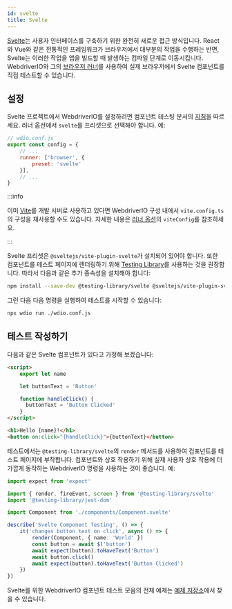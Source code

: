 ```yaml
---
id: svelte
title: Svelte
---
```


[Svelte](https://svelte.dev/)는 사용자 인터페이스를 구축하기 위한 완전히 새로운 접근 방식입니다. React와 Vue와 같은 전통적인 프레임워크가 브라우저에서 대부분의 작업을 수행하는 반면, Svelte는 이러한 작업을 앱을 빌드할 때 발생하는 컴파일 단계로 이동시킵니다. WebdriverIO와 그의 [브라우저 러너](/docs/runner#browser-runner)를 사용하여 실제 브라우저에서 Svelte 컴포넌트를 직접 테스트할 수 있습니다.

## 설정

Svelte 프로젝트에서 WebdriverIO를 설정하려면 컴포넌트 테스팅 문서의 [지침](/docs/component-testing#set-up)을 따르세요. 러너 옵션에서 `svelte`를 프리셋으로 선택해야 합니다. 예:

```js
// wdio.conf.js
export const config = {
    // ...
    runner: ['browser', {
        preset: 'svelte'
    }],
    // ...
}
```

:::info

이미 [Vite](https://vitejs.dev/)를 개발 서버로 사용하고 있다면 WebdriverIO 구성 내에서 `vite.config.ts`의 구성을 재사용할 수도 있습니다. 자세한 내용은 [러너 옵션](/docs/runner#runner-options)의 `viteConfig`를 참조하세요.

:::

Svelte 프리셋은 `@sveltejs/vite-plugin-svelte`가 설치되어 있어야 합니다. 또한 컴포넌트를 테스트 페이지에 렌더링하기 위해 [Testing Library](https://testing-library.com/)를 사용하는 것을 권장합니다. 따라서 다음과 같은 추가 종속성을 설치해야 합니다:

```sh npm2yarn
npm install --save-dev @testing-library/svelte @sveltejs/vite-plugin-svelte
```

그런 다음 다음 명령을 실행하여 테스트를 시작할 수 있습니다:

```sh
npx wdio run ./wdio.conf.js
```

## 테스트 작성하기

다음과 같은 Svelte 컴포넌트가 있다고 가정해 보겠습니다:

```html title="./components/Component.svelte"
<script>
    export let name

    let buttonText = 'Button'

    function handleClick() {
      buttonText = 'Button Clicked'
    }
</script>

<h1>Hello {name}!</h1>
<button on:click="{handleClick}">{buttonText}</button>
```

테스트에서는 `@testing-library/svelte`의 `render` 메서드를 사용하여 컴포넌트를 테스트 페이지에 부착합니다. 컴포넌트와 상호 작용하기 위해 실제 사용자 상호 작용에 더 가깝게 동작하는 WebdriverIO 명령을 사용하는 것이 좋습니다. 예:

```ts title="svelte.test.js"
import expect from 'expect'

import { render, fireEvent, screen } from '@testing-library/svelte'
import '@testing-library/jest-dom'

import Component from './components/Component.svelte'

describe('Svelte Component Testing', () => {
    it('changes button text on click', async () => {
        render(Component, { name: 'World' })
        const button = await $('button')
        await expect(button).toHaveText('Button')
        await button.click()
        await expect(button).toHaveText('Button Clicked')
    })
})
```

Svelte를 위한 WebdriverIO 컴포넌트 테스트 모음의 전체 예제는 [예제 저장소](https://github.com/webdriverio/component-testing-examples/tree/main/svelte-typescript-vite)에서 찾을 수 있습니다.